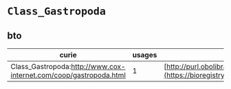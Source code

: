# `Class_Gastropoda`
## bto
| curie                                                             |   usages | nodes                                                                                                           |
|-------------------------------------------------------------------|----------|-----------------------------------------------------------------------------------------------------------------|
| Class_Gastropoda:http://www.cox-internet.com/coop/gastropoda.html |        1 | [http://purl.obolibrary.org/obo/BTO:0001806](https://bioregistry.io/http://purl.obolibrary.org/obo/BTO:0001806) |
